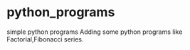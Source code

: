 # python_programs
simple python programs
Adding some python programs like Factorial,Fibonacci series.
